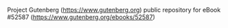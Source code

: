 Project Gutenberg (https://www.gutenberg.org) public repository for
eBook #52587 (https://www.gutenberg.org/ebooks/52587)

